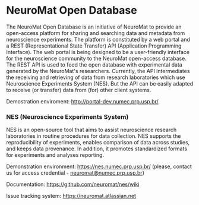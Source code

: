 NeuroMat Open Database
=====================================

The NeuroMat Open Database is an initiative of NeuroMat to provide an open-access platform for sharing and searching data and metadata from neuroscience experiments. The platform is constituted by a web portal and a REST (Representational State Transfer) API (Application Programming Interface). The web portal is being designed to be a user-friendly interface for the neuroscience community to the NeuroMat open-access database. The REST API is used to feed the open database with experimental data generated by the NeuroMat's researchers. Currently, the API intermediates the receiving and retrieving of data from research laboratories which use Neuroscience Experiments System (NES). But the API can be easily adapted to receive (or transfer) data from (for) other client systems.

Demostration enviroment: http://portal-dev.numec.prp.usp.br/

### NES (Neuroscience Experiments System)

NES is an open-source tool that aims to assist neuroscience research laboratories in routine procedures for data collection. NES supports the reproducibility of experiments, enables comparison of data across studies, and keeps data provenance. In addition, it promotes standardized formats for experiments and analyses reporting.

Demonstration environment: https://nes.numec.prp.usp.br/ (please, contact us for access credential - neuromat@numec.prp.usp.br)

Documentation: https://github.com/neuromat/nes/wiki

Issue tracking system: https://neuromat.atlassian.net

